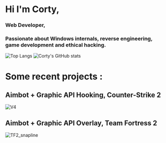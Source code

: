 # Hi I'm Corty,
### Web Developer,
### Passionate about Windows internals, reverse engineering, game development and ethical hacking.

![Top Langs](https://github-readme-stats.vercel.app/api/top-langs/?username=kalvin-eliazord&size_weight=0.5&count_weight=0.5&theme=radical)
![Corty's GitHub stats](https://github-readme-stats.vercel.app/api?username=kalvin-eliazord&show_icons=true&theme=radical) 

# Some recent projects :
## Aimbot + Graphic API Hooking, Counter-Strike 2
![V4](https://github.com/kalvin-eliazord/kalvin-eliazord/assets/61147281/f2d5984e-1607-4e2b-bee7-7dceaf056d17)

## Aimbot + Graphic API Overlay, Team Fortress 2
![TF2_snapline](https://github.com/kalvin-eliazord/kalvin-eliazord/assets/61147281/d43df4c5-0a9b-4ee1-88b8-77b0ab395ca4)
